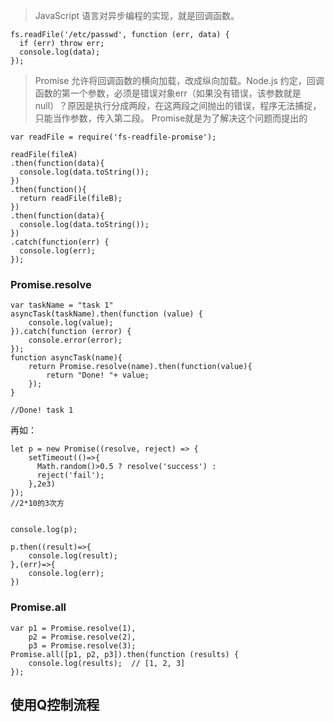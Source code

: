 > JavaScript 语言对异步编程的实现，就是回调函数。
```
fs.readFile('/etc/passwd', function (err, data) {
  if (err) throw err;
  console.log(data);
});
```

> Promise
允许将回调函数的横向加载，改成纵向加载。Node.js 约定，回调函数的第一个参数，必须是错误对象err（如果没有错误，该参数就是 null）？原因是执行分成两段，在这两段之间抛出的错误，程序无法捕捉，只能当作参数，传入第二段。
Promise就是为了解决这个问题而提出的
```
var readFile = require('fs-readfile-promise');

readFile(fileA)
.then(function(data){
  console.log(data.toString());
})
.then(function(){
  return readFile(fileB);
})
.then(function(data){
  console.log(data.toString());
})
.catch(function(err) {
  console.log(err);
});
```

### Promise.resolve
```
var taskName = "task 1"
asyncTask(taskName).then(function (value) {
    console.log(value);
}).catch(function (error) {
    console.error(error);
});
function asyncTask(name){
    return Promise.resolve(name).then(function(value){
        return "Done! "+ value;
    });
}

//Done! task 1
```
再如：
```
let p = new Promise((resolve, reject) => {
    setTimeout(()=>{
      Math.random()>0.5 ? resolve('success') : 
      reject('fail');
    },2e3)
});
//2*10的3次方


console.log(p);

p.then((result)=>{
    console.log(result);
},(err)=>{
    console.log(err);
})
```

### Promise.all
```
var p1 = Promise.resolve(1),
    p2 = Promise.resolve(2),
    p3 = Promise.resolve(3);
Promise.all([p1, p2, p3]).then(function (results) {
    console.log(results);  // [1, 2, 3]
});
```

## 使用Q控制流程
